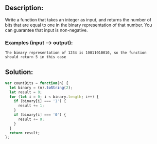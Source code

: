 ## Description:

Write a function that takes an integer as input, and returns the number of bits that are equal to one in the binary representation of that number. You can guarantee that input is non-negative.

### Examples (input --> output):
```
The binary representation of 1234 is 10011010010, so the function should return 5 in this case
```

 ## Solution:
 
```javascript
var countBits = function(n) {
  let binary = (n).toString(2);
  let result = 0;
  for (let i = 0; i < binary.length; i++) {
    if (binary[i] === '1') {
      result += 1;
    }
    if (binary[i] === '0') {
      result += 0;
    }
  }
  return result;
};
```